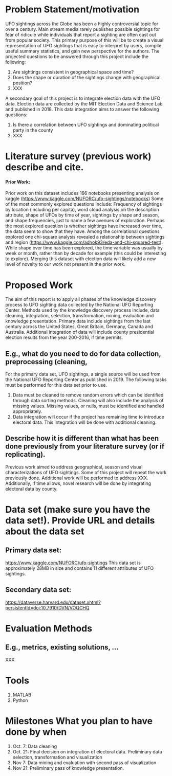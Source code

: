 
# Problem Statement/motivation 

UFO sightings across the Globe has been a highly controversial topic for over a century.  Main stream media rarely publishes possible sightings for fear of ridicule while individuals that report a sighting are often cast out from popular society.  This primary purpose of this will be to create a visual representation of UFO sightings that is easy to interpret by users, compile useful summary statistics, and gain new perspective for the authors.  The projected questions to be answered through this project include the following:
1)	Are sightings consistent in geographical space and time?
2)	Does the shape or duration of the sightings change with geographical position?
3)	XXX

A secondary goal of this project is to integrate election data with the UFO data.  Election data are collected by the  MIT Election Data and Science Lab and published in 2018.   This data integration aims to answer the following questions:
1)	Is there a correlation between UFO sightings and dominating political party in the county
2)	XXX

# Literature survey (previous work) describe and cite.
#### Prior Work:
Prior work on this dataset includes 166 notebooks presenting analysis on kaggle (https://www.kaggle.com/NUFORC/ufo-sightings/notebooks) Some of the most commonly explored questions include: Frequency of sightings by location (including per capita), word cloud analysis on the description attribute, shape of UFOs by time of year, sightings by shape and season, and shape frequencies, just to name a few avenues of exploration. Perhaps the most explored question is whether sightings have increased over time, the data seem to show that they have. Among the correlational questions explored one chi-square analysis revealed a relationship between sightings and region (https://www.kaggle.com/adhok93/eda-and-chi-squared-test). While shape over time has been explored, the time variable was usually by week or month, rather than by decade for example (this could be interesting to explore). Merging this dataset with election data will likely add a new level of novelty to our work not present in the prior work.

# Proposed Work
The aim of this report is to apply all phases of the knowledge discovery process to UFO sighting data collected by the National UFO Reporting Center.  Methods used by the knowledge discovery process include, data cleaning, integration, selection, transformation, mining, evaluation and knowledge presentation.  Primary data include sightings from the last century across the United States, Great Britain, Germany, Canada and Australia.  Additional integration of data will include county presidential election results from the year 200-2016, if time permits.  

## E.g., what do you need to do for data collection, preprocessing (cleaning,

For the primary data set, UFO sightings, a single source will be used from the National UFO Reporting Center as published in 2019.  The following tasks must be performed for this data set prior to use. 
1)	Data must be cleaned to remove random errors which can be identified through data sorting methods.  Cleaning will also include the analysis of missing values.  Missing values, or nulls, must be identified and handled appropriately.
2)	Data integration will occur if the project has remaining time to introduce electoral data.  This integration will be done with additional cleaning.
 

## Describe how it is different than what has been done previously from your literature survey (or if replicating).
Previous work aimed to address geographical, season and visual characterizations of UFO sightings.  Some of this project will repeat the work previously done.  Additional work will be performed to address XXX.
Additionally, if time allows, novel research will be done by integrating electoral data by county. 

# Data set (make sure you have the data set!). Provide URL and details about the data set

## Primary data set:
https://www.kaggle.com/NUFORC/ufo-sightings
This data set is approximately 28MB in size and contains 11 different attributes of UFO sightings.

## Secondary data set:
https://dataverse.harvard.edu/dataset.xhtml?persistentId=doi:10.7910/DVN/VOQCHQ

# Evaluation Methods
## E.g., metrics, existing solutions, …
XXX 

# Tools

1) MATLAB
2) Python

# Milestones What you plan to have done by when

1) Oct. 7: Data cleaning 
2) Oct. 21: Final decision on integration of electoral data.  Preliminary data selection, transformation and visualization
3) Nov 7: Data mining and evaluation with second pass of visualization
4) Nov 21: Preliminary pass of knowledge presentation.
